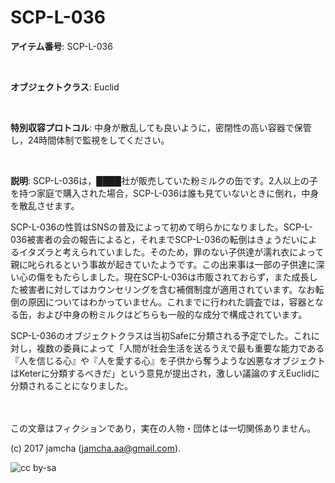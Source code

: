 # SCP-L-036

**アイテム番号**: SCP-L-036  

<br>  

**オブジェクトクラス**: Euclid  

<br>  

**特別収容プロトコル**: 中身が散乱しても良いように，密閉性の高い容器で保管し，24時間体制で監視をしてください。  

<br>  

**説明**: SCP-L-036は，████社が販売していた粉ミルクの缶です。2人以上の子を持つ家庭で購入された場合，SCP-L-036は誰も見ていないときに倒れ，中身を散乱させます。  

SCP-L-036の性質はSNSの普及によって初めて明らかになりました。SCP-L-036被害者の会の報告によると，それまでSCP-L-036の転倒はきょうだいによるイタズラと考えられていました。そのため，罪のない子供達が濡れ衣によって親に叱られるという事故が起きていたようです。この出来事は一部の子供達に深い心の傷をもたらしました。現在SCP-L-036は市販されておらず，また成長した被害者に対してはカウンセリングを含む補償制度が適用されています。なお転倒の原因についてはわかっていません。これまでに行われた調査では，容器となる缶，および中身の粉ミルクはどちらも一般的な成分で構成されています。  

SCP-L-036のオブジェクトクラスは当初Safeに分類される予定でした。これに対し，複数の委員によって「人間が社会生活を送るうえで最も重要な能力である『人を信じる心』や『人を愛する心』を子供から奪うような凶悪なオブジェクトはKeterに分類するべきだ」という意見が提出され，激しい議論のすえEuclidに分類されることになりました。  

<br>  
<br>  
この文章はフィクションであり，実在の人物・団体とは一切関係ありません。  

(c) 2017 jamcha (jamcha.aa@gmail.com).  

![cc by-sa](https://i.creativecommons.org/l/by-sa/4.0/88x31.png)
